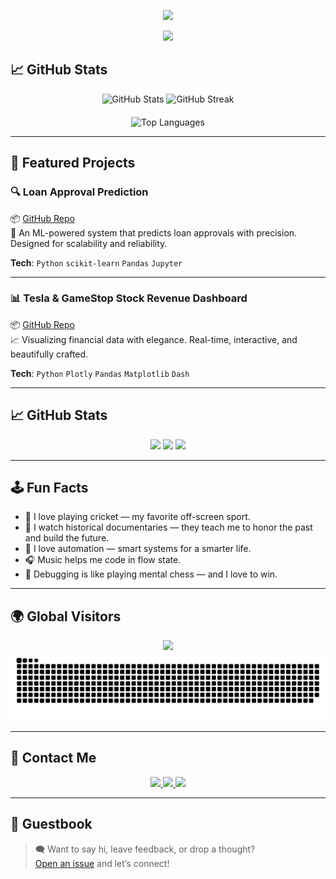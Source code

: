 <!-- 🚀 Professional Tech Header -->
<p align="center">
  <img src="https://capsule-render.vercel.app/api?type=waving&color=0:08F7FE,100:3D00FF&height=200&section=header&text=Hey,+I'm+Hammad+Ali+💻&fontSize=38&fontColor=FFFFFF&fontAlignY=40" />
</p>

<p align="center">
  <img src="https://readme-typing-svg.demolab.com?font=JetBrains+Mono&size=22&pause=1000&center=true&vCenter=true&width=750&color=4EF5FF&lines=Data+Scientist+%7C+ML+Engineer+%7C+Contributor;Creating+clean+systems+with+real-world+impact.;Driven+by+curiosity%2C+powered+by+Python+%26+data.;Scaling+automation+with+intelligent+pipelines.;Let%E2%80%99s+build+future-proof+technology+%F0%9F%9A%80" />


## 📈 GitHub Stats

<p align="center">
  <img src="https://github-readme-stats.vercel.app/api?username=hammadali08&show_icons=true&theme=shadow_blue&hide_border=true" height="180" alt="GitHub Stats"/>
  <img src="https://streak-stats.demolab.com?user=hammadali08&theme=shadow_blue&hide_border=true" height="180" alt="GitHub Streak"/>
</p>

</p>
<!-- 🌐 Top Languages -->
<p align="center" style="margin-top: 20px;">
  <img src="https://github-readme-stats.vercel.app/api/top-langs/?username=hammadali08&layout=compact&theme=shadow_blue&hide_border=true" height="180" alt="Top Languages"/>
</p>

---

## 🧩 Featured Projects

### 🔍 Loan Approval Prediction  
📦 [GitHub Repo](https://github.com/HammadAli08/Loan-Approval-Prediction)  
🚀 An ML-powered system that predicts loan approvals with precision. Designed for scalability and reliability.  

**Tech**: `Python` `scikit-learn` `Pandas` `Jupyter`

---

### 📊 Tesla & GameStop Stock Revenue Dashboard  
📦 [GitHub Repo](https://github.com/HammadAli08/Tesla-and-GameStop-Stock-Revenue-Dashboard)  
📈 Visualizing financial data with elegance. Real-time, interactive, and beautifully crafted.  

**Tech**: `Python` `Plotly` `Pandas` `Matplotlib` `Dash`

---

## 📈 GitHub Stats

<p align="center">
  <img src="https://github-readme-stats.vercel.app/api?username=hammadali08&show_icons=true&theme=radical&hide_border=true" height="180"/>
  <img src="https://streak-stats.demolab.com?user=hammadali08&theme=radical&hide_border=true" height="180"/>
  <img src="https://github-profile-trophy.vercel.app/?username=hammadali08&theme=matrix&no-frame=true&row=1&column=7" />
</p>

---

## 🕹️ Fun Facts

- 🏏 I love playing cricket — my favorite off-screen sport.  
- 📜 I watch historical documentaries — they teach me to honor the past and build the future.  
- 🤖 I love automation — smart systems for a smarter life.  
- 🎧 Music helps me code in flow state.  
- 🧠 Debugging is like playing mental chess — and I love to win.

---

## 🌍 Global Visitors

<p align="center">
  <img src="https://profile-counter.glitch.me/hammadali08/count.svg" />
  <br>
  <img src="https://raw.githubusercontent.com/platane/snk/output/github-contribution-grid-snake.svg" alt="Snake animation" />
</p>

---

## 💬 Contact Me

<p align="center">
  <a href="mailto:hammadalitahir8@gmail.com">
    <img src="https://img.shields.io/badge/Gmail-D14836?style=for-the-badge&logo=gmail&logoColor=white"/>
  </a>
  <a href="https://www.linkedin.com/in/hammad-ali08/" target="_blank">
    <img src="https://img.shields.io/badge/LinkedIn-blue?style=for-the-badge&logo=linkedin&logoColor=white"/>
  </a>
  <a href="https://github.com/hammadali08">
    <img src="https://img.shields.io/badge/GitHub-black?style=for-the-badge&logo=github&logoColor=white"/>
  </a>
</p>

---

## 📜 Guestbook

> 🗨️ Want to say hi, leave feedback, or drop a thought?  
> [Open an issue](https://github.com/hammadali08/hammadali08/issues/new) and let’s connect!
